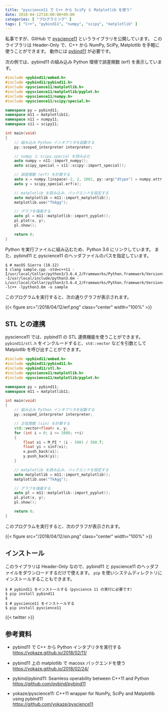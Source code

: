 ```yaml
---
title: "pyscience11 で C++ から SciPy と Matplotlib を使う"
date: 2018-04-12T18:00:00+09:00
categories: [ "プログラミング" ]
tags: [ "C++", "pybind11", "numpy", "scipy", "matplotlib" ]
---
```

私事ですが、GitHub で [pyscience11](https://github.com/yokaze/pyscience11) というライブラリを公開しています。
このライブラリは Header-Only で、C++ から NumPy, SciPy, Matplotlib を手軽に使うことができます。
動作には [pybind11](https://github.com/pybind/pybind11) が必要です。

次の例では、pybind11 の組み込み Python 環境で誤差関数 (erf) を表示しています。

```cpp
#include <pybind11/embed.h>
#include <pybind11/pybind11.h>
#include <pyscience11/matplotlib.h>
#include <pyscience11/matplotlib/pyplot.h>
#include <pyscience11/numpy.h>
#include <pyscience11/scipy/special.h>

namespace py = pybind11;
namespace m11 = matplotlib11;
namespace n11 = numpy11;
namespace s11 = scipy11;

int main(void)
{
    // 組み込み Python インタプリタを起動する
    py::scoped_interpreter interpreter;

    // numpy と scipy.special を読み込む
    auto numpy = n11::import_numpy();
    auto scipy_special = s11::scipy::import_special();

    // 誤差関数 (erf) を計算する
    auto x = numpy.linspace(-2, 2, 1001, py::arg("dtype") = numpy.attr("float32"));
    auto y = scipy_special.erf(x);

    // matplotlib を読み込み、バックエンドを設定する
    auto matplotlib = m11::import_matplotlib();
    matplotlib.use("TkAgg");

    // グラフを描画する
    auto pl = m11::matplotlib::import_pyplot();
    pl.plot(x, y);
    pl.show();

    return 0;
}
```

Python を実行ファイルに組み込むため、Python 3.6 にリンクしています。
また、pybind11 と pyscience11 のヘッダファイルのパスを指定しています。

```console
$ # macOS Sierra (10.12)
$ clang sample.cpp -std=c++11 -I/usr/local/Cellar/python3/3.6.4_2/Frameworks/Python.framework/Versions/3.6/include/python3.6m -I/usr/local/include/python3.6m -L/usr/local/Cellar/python3/3.6.4_2/Frameworks/Python.framework/Versions/3.6/lib -lc++ -lpython3.6m -o sample
```

このプログラムを実行すると、次の通りグラフが表示されます。

{{< figure src="/2018/04/12/erf.png" class="center" width="100%" >}}

## STL との連携
pyscience11 では、pybind11 の STL 連携機能を使うことができます。
`pybind11/stl.h` をインクルードすると、`std::vector` などを引数として Matplotlib を呼び出すことができます。

```cpp
#include <pybind11/embed.h>
#include <pybind11/pybind11.h>
#include <pybind11/stl.h>
#include <pyscience11/matplotlib.h>
#include <pyscience11/matplotlib/pyplot.h>

namespace py = pybind11;
namespace m11 = matplotlib11;

int main(void)
{
    // 組み込み Python インタプリタを起動する
    py::scoped_interpreter interpreter;

    // 正弦関数 (sin) を計算する
    std::vector<float> x, y;
    for (int i = 0; i <= 1000; ++i)
    {
        float xi = M_PI * (i - 500) / 500.f;
        float yi = sinf(xi);
        x.push_back(xi);
        y.push_back(yi);
    }

    // matplotlib を読み込み、バックエンドを設定する
    auto matplotlib = m11::import_matplotlib();
    matplotlib.use("TkAgg");

    // グラフを描画する
    auto pl = m11::matplotlib::import_pyplot();
    pl.plot(x, y);
    pl.show();

    return 0;
}
```

このプログラムを実行すると、次のグラフが表示されます。

{{< figure src="/2018/04/12/sin.png" class="center" width="100%" >}}

## インストール

このライブラリは Header-Only なので、pybind11 と pyscience11 のヘッダファイルをダウンロードするだけで使えます。
`pip` を使いシステムディレクトリにインストールすることもできます。

```console
$ # pybind11 をインストールする（pyscience 11 の実行に必要です）
$ pip install pybind11
$
$ # pyscience11 をインストールする
$ pip install pyscience11
```

{{< twitter >}}

## 参考資料
- pybind11 で C++ から Python インタプリタを実行する<br />
  <span style="word-break: break-all;">
  https://yokaze.github.io/2018/02/11/
  </span>

- pybind11 上の matplotlib で macosx バックエンドを使う<br />
  <span style="word-break: break-all;">
  https://yokaze.github.io/2018/02/24/
  </span>

- pybind/pybind11: Seamless operability between C++11 and Python<br />
  <span style="word-break: break-all;">
  https://github.com/pybind/pybind11
  </span>

- yokaze/pyscience11: C++11 wrapper for NumPy, SciPy and Matplotlib using pybind11<br />
  <span style="word-break: break-all;">
  https://github.com/yokaze/pyscience11
  </span>
